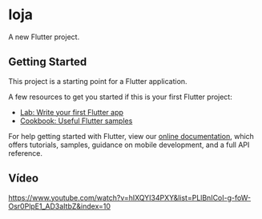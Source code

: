 # loja

A new Flutter project.

## Getting Started

This project is a starting point for a Flutter application.

A few resources to get you started if this is your first Flutter project:

- [Lab: Write your first Flutter app](https://flutter.dev/docs/get-started/codelab)
- [Cookbook: Useful Flutter samples](https://flutter.dev/docs/cookbook)

For help getting started with Flutter, view our
[online documentation](https://flutter.dev/docs), which offers tutorials,
samples, guidance on mobile development, and a full API reference.


## Vídeo
https://www.youtube.com/watch?v=hIXQYI34PXY&list=PLlBnICoI-g-foW-Osr0PlpE1_AD3aItbZ&index=10